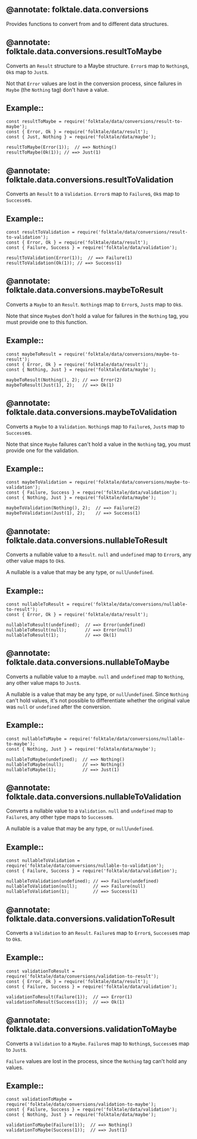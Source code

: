 @annotate: folktale.data.conversions
---
Provides functions to convert from and to different data
structures.



@annotate: folktale.data.conversions.resultToMaybe
---
Converts an `Result` structure to a Maybe structure. `Error`s map to `Nothing`s,
`Ok`s map to `Just`s.

Not that `Error` values are lost in the conversion process, since failures
in `Maybe` (the `Nothing` tag) don't have a value.

## Example::

    const resultToMaybe = require('folktale/data/conversions/result-to-maybe');
    const { Error, Ok } = require('folktale/data/result');
    const { Just, Nothing } = require('folktale/data/maybe');
    
    resultToMaybe(Error(1));  // ==> Nothing()
    resultToMaybe(Ok(1)); // ==> Just(1) 



@annotate: folktale.data.conversions.resultToValidation
---
Converts an `Result` to a `Validation`. `Error`s map to `Failure`s, `Ok`s map
to `Success`es.


## Example::

    const resultToValidation = require('folktale/data/conversions/result-to-validation');
    const { Error, Ok } = require('folktale/data/result');
    const { Failure, Success } = require('folktale/data/validation');

    resultToValidation(Error(1));  // ==> Failure(1)
    resultToValidation(Ok(1)); // ==> Success(1)



@annotate: folktale.data.conversions.maybeToResult
---
Converts a `Maybe` to an `Result`. `Nothing`s map to `Error`s, `Just`s map to
`Ok`s.

Note that since `Maybe`s don't hold a value for failures in the `Nothing` tag, 
you must provide one to this function.


## Example::

    const maybeToResult = require('folktale/data/conversions/maybe-to-result');
    const { Error, Ok } = require('folktale/data/result');
    const { Nothing, Just } = require('folktale/data/maybe');

    maybeToResult(Nothing(), 2); // ==> Error(2)
    maybeToResult(Just(1), 2);   // ==> Ok(1)



@annotate: folktale.data.conversions.maybeToValidation
---
Converts a `Maybe` to a `Validation`. `Nothing`s map to `Failure`s, `Just`s map
to `Success`es.

Note that since `Maybe` failures can't hold a value in the `Nothing` tag, you 
must provide one for the validation.

## Example::

    const maybeToValidation = require('folktale/data/conversions/maybe-to-validation');
    const { Failure, Success } = require('folktale/data/validation');
    const { Nothing, Just } = require('folktale/data/maybe');

    maybeToValidation(Nothing(), 2);  // ==> Failure(2)
    maybeToValidation(Just(1), 2);    // ==> Success(1)



@annotate: folktale.data.conversions.nullableToResult
---
Converts a nullable value to a `Result`. `null` and `undefined` map to
`Error`s, any other value maps to `Ok`s.

A nullable is a value that may be any type, or `null`/`undefined`.


## Example::

    const nullableToResult = require('folktale/data/conversions/nullable-to-result');
    const { Error, Ok } = require('folktale/data/result');

    nullableToResult(undefined);  // ==> Error(undefined)
    nullableToResult(null);       // ==> Error(null)
    nullableToResult(1);          // ==> Ok(1)



@annotate: folktale.data.conversions.nullableToMaybe
---
Converts a nullable value to a maybe. `null` and `undefined` map to
`Nothing`, any other value maps to `Just`s.

A nullable is a value that may be any type, or `null`/`undefined`. Since
`Nothing` can't hold values, it's not possible to differentiate whether
the original value was `null` or `undefined` after the conversion.

## Example::

    const nullableToMaybe = require('folktale/data/conversions/nullable-to-maybe');
    const { Nothing, Just } = require('folktale/data/maybe');

    nullableToMaybe(undefined);  // ==> Nothing()
    nullableToMaybe(null);       // ==> Nothing()
    nullableToMaybe(1);          // ==> Just(1)



@annotate: folktale.data.conversions.nullableToValidation
---
Converts a nullable value to a `Validation`. `null` and `undefined`
map to `Failure`s, any other type maps to `Success`es.

A nullable is a value that may be any type, or `null`/`undefined`.


## Example::

    const nullableToValidation = require('folktale/data/conversions/nullable-to-validation');
    const { Failure, Success } = require('folktale/data/validation');
    
    nullableToValidation(undefined); // ==> Failure(undefined)
    nullableToValidation(null);      // ==> Failure(null)
    nullableToValidation(1);         // ==> Success(1)



@annotate: folktale.data.conversions.validationToResult
---
Converts a `Validation` to an `Result`. `Failure`s map to `Error`s,
`Success`es map to `Ok`s.

## Example::

    const validationToResult = require('folktale/data/conversions/validation-to-result');
    const { Error, Ok } = require('folktale/data/result');
    const { Failure, Success } = require('folktale/data/validation');

    validationToResult(Failure(1));  // ==> Error(1)
    validationToResult(Success(1));  // ==> Ok(1) 



@annotate: folktale.data.conversions.validationToMaybe
---
Converts a `Validation` to a `Maybe`. `Failure`s map to `Nothing`s,
`Success`es map to `Just`s.

`Failure` values are lost in the process, since the `Nothing` tag can't
hold any values.


## Example::

    const validationToMaybe = require('folktale/data/conversions/validation-to-maybe');
    const { Failure, Success } = require('folktale/data/validation');
    const { Nothing, Just } = require('folktale/data/maybe');

    validationToMaybe(Failure(1));  // ==> Nothing()
    validationToMaybe(Success(1));  // ==> Just(1)

